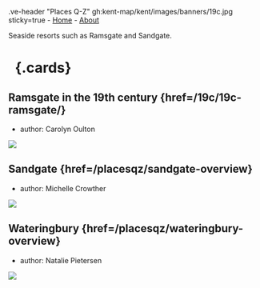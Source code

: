.ve-header "Places Q-Z" gh:kent-map/kent/images/banners/19c.jpg sticky=true
    - [Home](/)
    - [About](/about)

Seaside resorts such as Ramsgate and Sandgate.

# &nbsp; {.cards}

## Ramsgate in the 19th century {href=/19c/19c-ramsgate/}

- author: Carolyn Oulton

![](https://iiif.juncture-digital.org/thumbnail?url=https://stor.artstor.org/stor/274fbd10-415b-4fb3-8a79-3ebaac90a101)

## Sandgate {href=/placesqz/sandgate-overview}

- author: Michelle Crowther

![](https://iiif.juncture-digital.org/thumbnail?url=https://stor.artstor.org/stor/ea765a89-16c2-4c5c-8860-b0bc08f507d9)

## Wateringbury {href=/placesqz/wateringbury-overview}

- author: Natalie Pietersen

![](https://iiif.juncture-digital.org/thumbnail?url=https://stor.artstor.org/stor/70056d92-7406-48ec-a8e5-060c6bcf584d)
